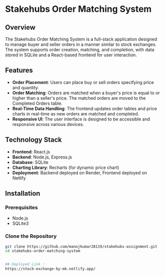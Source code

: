 # Stakehubs Order Matching System

## Overview

The Stakehubs Order Matching System is a full-stack application designed to manage buyer and seller orders in a manner similar to stock exchanges. The system supports order creation, matching, and completion, with data stored in SQLite and a React-based frontend for user interaction.

## Features

- **Order Placement**: Users can place buy or sell orders specifying price and quantity.
- **Order Matching**: Orders are matched when a buyer's price is equal to or higher than a seller's price. The matched orders are moved to the Completed Orders table.
- **Real-Time Data Handling**: The frontend updates order tables and price charts in real-time as new orders are matched and completed.
- **Responsive UI**: The user interface is designed to be accessible and responsive across various devices.

## Technology Stack

- **Frontend**: React.js
- **Backend**: Node.js, Express.js
- **Database**: SQLite
- **Charting Library**: Recharts (for dynamic price chart)
- **Deployment**: Backend deployed on Render, Frontend deployed on Netlify

## Installation

### Prerequisites

- Node.js
- SQLite3

### Clone the Repository

```bash
git clone https://github.com/manojkumar28119/stakehubs-assignment.git
cd stakehubs-order-matching-system


## Deployed Link :
https://stock-exchange-by-mk.netlify.app/
